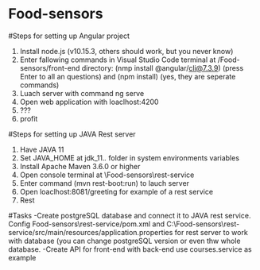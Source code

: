 # Food-sensors

#Steps for setting up Angular project
1. Install node.js (v10.15.3, others should work, but you never know)
2. Enter fallowing commands in Visual Studio Code terminal at /Food-sensors/front-end directory:
  (nmp install @angular/cli@7.3.9) (press Enter to all an questions) 
   and (npm install) (yes, they are seperate commands)
3. Luach server with command ng serve
4. Open web application with loaclhost:4200
5. ???
6. profit

#Steps for setting up JAVA Rest server
1. Have JAVA 11
2. Set JAVA_HOME at jdk_11.*.* folder in system environments variables
3. Install Apache Maven 3.6.0 or higher
4. Open console terminal at \Food-sensors\rest-service
5. Enter command (mvn rest-boot:run) to lauch server
6. Open loaclhost:8081/greeting for example of a rest service
7. Rest

#Tasks
 -Create postgreSQL database and connect it to JAVA rest service. 
 Config Food-sensors\rest-service/pom.xml and C:\Food-sensors\rest-service/src/main/resources/application.properties 
 for rest server to work with database (you can change postgreSQL version or even thw whole database.
 -Create API for front-end with back-end use courses.service as example